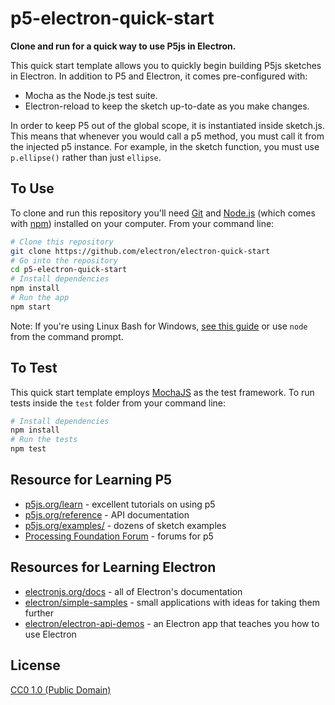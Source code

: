 # p5-electron-quick-start

**Clone and run for a quick way to use P5js in Electron.**

This quick start template allows you to quickly begin building P5js sketches in Electron. In addition to P5 and Electron, it comes pre-configured with:
- Mocha as the Node.js test suite.
- Electron-reload to keep the sketch up-to-date as you make changes.

In order to keep P5 out of the global scope, it is instantiated inside sketch.js. This means that whenever you would call a p5 method, you must call it from the injected p5 instance. For example, in the sketch function, you must use `p.ellipse()` rather than just `ellipse`.

## To Use

To clone and run this repository you'll need [Git](https://git-scm.com) and [Node.js](https://nodejs.org/en/download/) (which comes with [npm](http://npmjs.com)) installed on your computer. From your command line:

```bash
# Clone this repository
git clone https://github.com/electron/electron-quick-start
# Go into the repository
cd p5-electron-quick-start
# Install dependencies
npm install
# Run the app
npm start
```

Note: If you're using Linux Bash for Windows, [see this guide](https://www.howtogeek.com/261575/how-to-run-graphical-linux-desktop-applications-from-windows-10s-bash-shell/) or use `node` from the command prompt.

## To Test
This quick start template employs [MochaJS](https://mochajs.org) as the test framework. To run tests inside the `test` folder from your command line:

```bash
# Install dependencies
npm install
# Run the tests
npm test
```

## Resource for Learning P5
- [p5js.org/learn](https://p5js.org/learn/) - excellent tutorials on using p5
- [p5js.org/reference](https://p5js.org/reference/) - API documentation
- [p5js.org/examples/](https://p5js.org/examples/) - dozens of sketch examples
- [Processing Foundation Forum](https://discourse.processing.org/categories) - forums for p5

## Resources for Learning Electron

- [electronjs.org/docs](https://electronjs.org/docs) - all of Electron's documentation
- [electron/simple-samples](https://github.com/electron/simple-samples) - small applications with ideas for taking them further
- [electron/electron-api-demos](https://github.com/electron/electron-api-demos) - an Electron app that teaches you how to use Electron

## License

[CC0 1.0 (Public Domain)](LICENSE.md)
 

